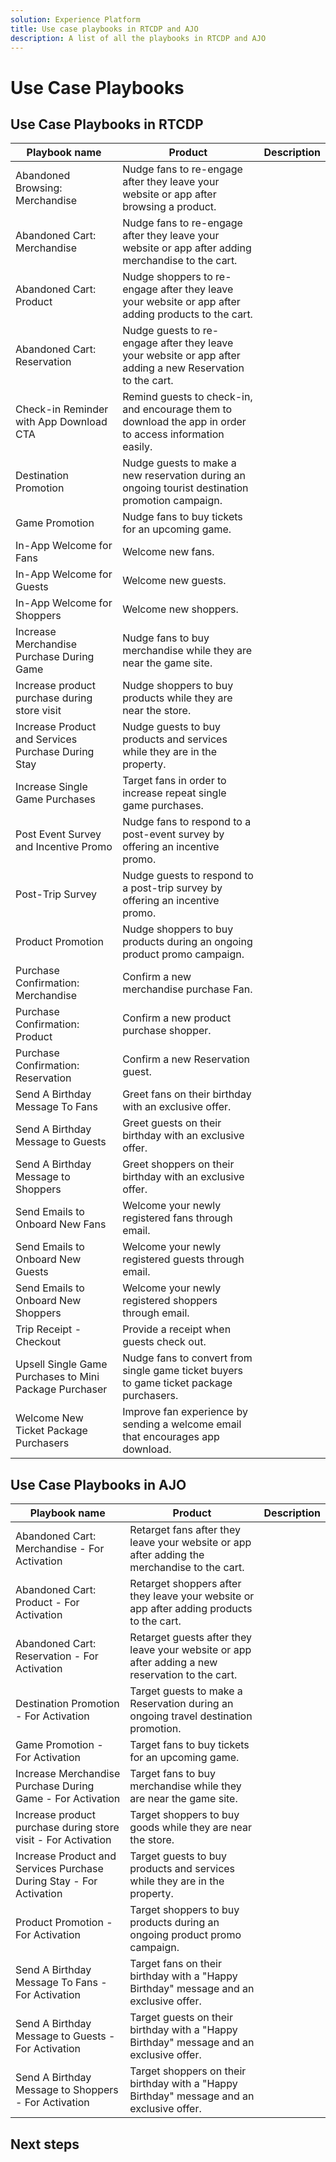 ```yaml
---
solution: Experience Platform
title: Use case playbooks in RTCDP and AJO
description: A list of all the playbooks in RTCDP and AJO
---
```


# Use Case Playbooks

## Use Case Playbooks in RTCDP

| Playbook name | Product | Description |
| ------------- | ------- | ----------- |
| Abandoned Browsing: Merchandise | Nudge fans to re-engage after they leave your website or app after browsing a product.|
| Abandoned Cart: Merchandise | Nudge fans to re-engage after they leave your website or app after adding merchandise to the cart.|
| Abandoned Cart: Product| Nudge shoppers to re-engage after they leave your website or app after adding products to the cart.|
| Abandoned Cart: Reservation| Nudge guests to re-engage after they leave your website or app after adding a new Reservation to the cart.|
| Check-in Reminder with App Download CTA| Remind guests to check-in, and encourage them to download the app in order to access information easily.|
| Destination Promotion| Nudge guests to make a new reservation during an ongoing tourist destination promotion campaign.|
| Game Promotion| Nudge fans to buy tickets for an upcoming game.|
| In-App Welcome for Fans | Welcome new fans.|
| In-App Welcome for Guests| Welcome new guests.|
| In-App Welcome for Shoppers| Welcome new shoppers.|
| Increase Merchandise Purchase During Game| Nudge fans to buy merchandise while they are near the game site.|
| Increase product purchase during store visit| Nudge shoppers to buy products while they are near the store.|
| Increase Product and Services Purchase During Stay  | Nudge guests to buy products and services while they are in the property.|
| Increase Single Game Purchases| Target fans in order to increase repeat single game purchases.|
| Post Event Survey and Incentive Promo| Nudge fans to respond to a post-event survey by offering an incentive promo.|
| Post-Trip Survey| Nudge guests to respond to a post-trip survey by offering an incentive promo.|
| Product Promotion| Nudge shoppers to buy products during an ongoing product promo campaign.|
| Purchase Confirmation: Merchandise| Confirm a new merchandise purchase Fan.|
| Purchase Confirmation: Product| Confirm a new product purchase shopper.|
| Purchase Confirmation: Reservation| Confirm a new Reservation guest.|
| Send A Birthday Message To Fans| Greet fans on their birthday with an exclusive offer.|
| Send A Birthday Message to Guests| Greet guests on their birthday with an exclusive offer.|
| Send A Birthday Message to Shoppers| Greet shoppers on their birthday with an exclusive offer.|
| Send Emails to Onboard New Fans| Welcome your newly registered fans through email.|
| Send Emails to Onboard New Guests| Welcome your newly registered guests through email.|
| Send Emails to Onboard New Shoppers| Welcome your newly registered shoppers through email.|
| Trip Receipt - Checkout| Provide a receipt when guests check out.|
| Upsell Single Game Purchases to Mini Package Purchaser | Nudge fans to convert from single game ticket buyers to game ticket package purchasers.|
| Welcome New Ticket Package Purchasers| Improve fan experience by sending a welcome email that encourages app download.|

## Use Case Playbooks in AJO

| Playbook name | Product | Description |
| ------------- | ------- | ----------- |
| Abandoned Cart: Merchandise - For Activation | Retarget fans after they leave your website or app after adding the merchandise to the cart.|
| Abandoned Cart: Product - For Activation|Retarget shoppers after they leave your website or app after adding products to the cart. |
| Abandoned Cart: Reservation - For Activation|Retarget guests after they leave your website or app after adding a new reservation to the cart.|
|Destination Promotion - For Activation|Target guests to make a Reservation during an ongoing travel destination promotion.|
| Game Promotion - For Activation|Target fans to buy tickets for an upcoming game.|
| Increase Merchandise Purchase During Game - For Activation|Target fans to buy merchandise while they are near the game site.|
| Increase product purchase during store visit - For Activation|Target shoppers to buy goods while they are near the store.|
| Increase Product and Services Purchase During Stay - For Activation|Target guests to buy products and services while they are in the property.|
| Product Promotion - For Activation|Target shoppers to buy products during an ongoing product promo campaign.|
| Send A Birthday Message To Fans - For Activation|Target fans on their birthday with a "Happy Birthday" message and an exclusive offer.|
| Send A Birthday Message to Guests - For Activation|Target guests on their birthday with a "Happy Birthday" message and an exclusive offer.|
| Send A Birthday Message to Shoppers - For Activation|Target shoppers on their birthday with a "Happy Birthday" message and an exclusive offer.|


## Next steps


